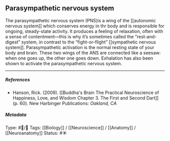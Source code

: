 ## Parasympathetic nervous system  # 

The parasympathetic nervous system (PNS)is a wing of the [[autonomic nervous system]] which conserves energy in thr body and is responsible for ongoing, steady-state activity. It produces a feeling of relaxation, often with a sense of contentment—this is why it’s sometimes called the “rest-and-digest” system, in contrast to the “fight-or-flight” [[sympathetic nervous system]]. Parasympathetic activation is the normal resting state of your body and brain. These two wings of the ANS are connected like a seesaw: when one goes up, the other one goes down. Exhalation has also been shown to activate the parasympathetic nervous system.

___

##### References

- Hanson, Rick. (2009). [[Buddha's Brain The Practical Neuroscience of Happiness, Love, and Wisdom Chapter 3. The First and Second Dart]] (p. 60). New Harbinger Publications: _Oakland, CA_

##### Metadata

Type: #🔵/🔵 
Tags: [[Biology]] / [[Neuroscience]] / [[Anatomy]] / [[Neuroanatomy]] 
Status: #☀️ 